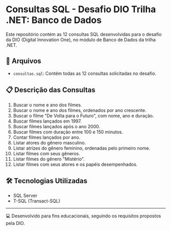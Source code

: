 # Consultas SQL - Desafio DIO Trilha .NET: Banco de Dados

Este repositório contém as 12 consultas SQL desenvolvidas para o desafio da DIO (Digital Innovation One), no módulo de Banco de Dados da trilha .NET.

## 📄 Arquivos

- `consultas.sql`: Contém todas as 12 consultas solicitadas no desafio.

## 📋 Descrição das Consultas

1. Buscar o nome e ano dos filmes.
2. Buscar o nome e ano dos filmes, ordenados por ano crescente.
3. Buscar o filme "De Volta para o Futuro", com nome, ano e duração.
4. Buscar filmes lançados em 1997.
5. Buscar filmes lançados após o ano 2000.
6. Buscar filmes com duração entre 100 e 150 minutos.
7. Contar filmes lançados por ano.
8. Listar atores do gênero masculino.
9. Listar atrizes do gênero feminino, ordenadas pelo primeiro nome.
10. Listar filmes com seus gêneros.
11. Listar filmes do gênero "Mistério".
12. Listar filmes com seus atores e os papéis desempenhados.

## 🛠️ Tecnologias Utilizadas

- SQL Server
- T-SQL (Transact-SQL)

---

💻 Desenvolvido para fins educacionais, seguindo os requisitos propostos pela DIO.
